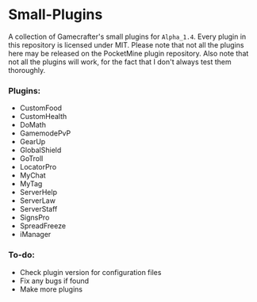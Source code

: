 # Small-Plugins
A collection of Gamecrafter's small plugins for `Alpha_1.4`. Every plugin in this repository is licensed under MIT. Please
note that not all the plugins here may be released on the PocketMine plugin repository. Also note that not all the plugins will work, for the fact that I don't always test them thoroughly.

### Plugins:
* CustomFood
* CustomHealth
* DoMath
* GamemodePvP
* GearUp
* GlobalShield
* GoTroll
* LocatorPro
* MyChat
* MyTag
* ServerHelp
* ServerLaw
* ServerStaff
* SignsPro
* SpreadFreeze
* iManager

### To-do:
* Check plugin version for configuration files
* Fix any bugs if found
* Make more plugins
